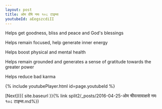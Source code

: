 ```yaml
---
layout: post
title: ओम वीषे नमः १०८ टाइम्स
youtubeId: aEegszcdiII
---
```

 
 
Helps get goodness, bliss and peace and God's blessings
 
Helps remain focused, help generate inner energy 
 
Helps boost physical and mental health 
 
Helps remain grounded and generates a sense of gratitude towards the greater power 
 
Helps reduce bad karma
 
 
 
 


{% include youtubePlayer.html id=page.youtubeId %}
 
[Next]({{ site.baseurl }}{% link  split2/_posts/2016-04-25-ओम श्रीवत्सावाक्षसे नमः १०८ टाइम्स.md%})
 
